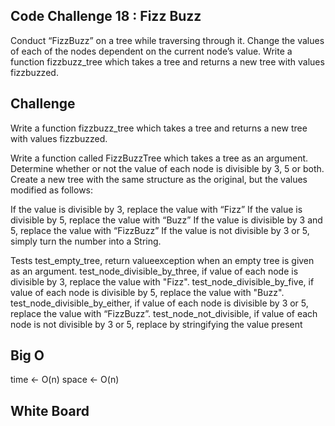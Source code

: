 ## Code Challenge 18 : Fizz Buzz

Conduct “FizzBuzz” on a tree while traversing through it. Change the values of each of the nodes dependent on the current node’s value.
Write a function fizzbuzz_tree which takes a tree and returns a new tree with values fizzbuzzed.

## Challenge

Write a function fizzbuzz_tree which takes a tree and returns a new tree with values fizzbuzzed.

Write a function called FizzBuzzTree which takes a tree as an argument. Determine whether or not the value of each node is divisible by 3, 5 or both. Create a new tree with the same structure as the original, but the values modified as follows:

If the value is divisible by 3, replace the value with “Fizz”
If the value is divisible by 5, replace the value with “Buzz”
If the value is divisible by 3 and 5, replace the value with “FizzBuzz”
If the value is not divisible by 3 or 5, simply turn the number into a String.

Tests
test_empty_tree, return valueexception when an empty tree is given as an argument.
test_node_divisible_by_three, if value of each node is divisible by 3, replace the value with "Fizz".
test_node_divisible_by_five, if value of each node is divisible by 5, replace the value with "Buzz".
test_node_divisible_by_either, if value of each node is divisible by 3 or 5, replace the value with “FizzBuzz”.
test_node_not_divisible, if value of each node is not divisible by 3 or 5, replace by stringifying the value present

## Big O

time <- O(n)
space <- O(n)

## White Board
